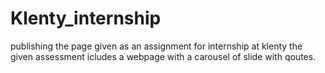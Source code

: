 # Klenty_internship
publishing the  page given as an assignment for internship at klenty
the given assessment icludes a webpage with a carousel of slide with qoutes.
